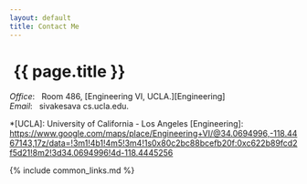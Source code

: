 ```yaml
---
layout: default
title: Contact Me
---
```

<main id="main" class="site-main">
        <h1 class="title-small-caps"><i style="font-size:0.8em;" class="far fa-fw fa-address-book"></i>&nbsp;{{ page.title }}</h1>
        <div class='bio' markdown='1'>
<em>Office</em>: &nbsp; Room 486, [Engineering VI, UCLA.][Engineering]
<br>
<em>Email</em>: &nbsp; sivakesava <i class='fas fa-fw fa-sm fa-at'></i> cs.ucla.edu.
<br>

*[UCLA]:            University of California - Los Angeles
[Engineering]:        https://www.google.com/maps/place/Engineering+VI/@34.0694996,-118.4467143,17z/data=!3m1!4b1!4m5!3m4!1s0x80c2bc88bcefb20f:0xc622b89fcd2f5d21!8m2!3d34.0694996!4d-118.4445256

{% include common_links.md %}

</div>
</main><!-- .site-main -->